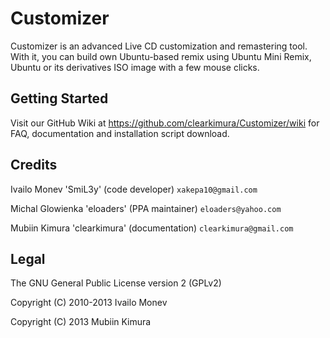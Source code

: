 # Customizer

Customizer is an advanced Live CD customization and remastering tool. With it, you can build own Ubuntu-based remix using Ubuntu Mini Remix, Ubuntu or its derivatives ISO image with a few mouse clicks.

## Getting Started

Visit our GitHub Wiki at  https://github.com/clearkimura/Customizer/wiki  for FAQ, documentation and installation script download.

## Credits

Ivailo Monev 'SmiL3y' (code developer) `xakepa10@gmail.com`

Michal Glowienka 'eloaders' (PPA maintainer) `eloaders@yahoo.com`

Mubiin Kimura 'clearkimura' (documentation) `clearkimura@gmail.com`

## Legal

The GNU General Public License version 2 (GPLv2)

Copyright (C) 2010-2013 Ivailo Monev

Copyright (C) 2013 Mubiin Kimura
